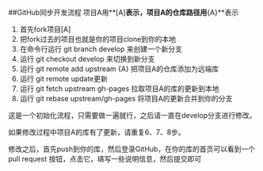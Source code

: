 ##GitHub同步开发流程
项目A用**[A]**表示，项目A的仓库路径用**{A}**表示
1. 首先fork项目[A]
2. 把fork过去的项目也就是你的项目clone到你的本地
3. 在命令行运行 git branch develop 来创建一个新分支
4. 运行 git checkout develop 来切换到新分支
5. 运行 git remote add upstream {A} 把项目A的仓库添加为远端库
6. 运行 git remote update更新
7. 运行 git fetch upstream gh-pages 拉取项目A的库的更新到本地
8. 运行 git rebase upstream/gh-pages 将项目A的更新合并到你的分支

这是一个初始化流程，只需要做一遍就行，之后请一直在develop分支进行修改。

如果修改过程中项目A的库有了更新，请重复6、7、8步。

修改之后，首先push到你的库，然后登录GitHub，在你的库的首页可以看到一个 pull request 按钮，点击它，填写一些说明信息，然后提交即可